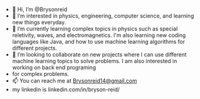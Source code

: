 - 👋 Hi, I’m @Brysonreid
- 👀 I’m interested in physics, engineering, computer science, and learning new things everyday.
- 🌱 I’m currently learning complex topics in physics such as special reletivity, waves, and electromagnetics. I'm also learning new coding languages like Java, and how to use machine learning algorithms for different projects.
- 💞️ I’m looking to collaborate on new projects where I can use different machine learning topics to solve problems. I am also interested in working on back end programing
- for complex problems.
- 📫 You can reach me at Brysonreid14@gmail.com
- my linkedin is linkedin.com/in/bryson-reid/

<!---
Brysonreid/Brysonreid is a ✨ special ✨ repository because its `README.md` (this file) appears on your GitHub profile.
You can click the Preview link to take a look at your changes.
--->
